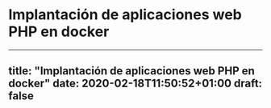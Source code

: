 # Implantación de aplicaciones web PHP en docker

---
title: "Implantación de aplicaciones web PHP en docker"
date: 2020-02-18T11:50:52+01:00
draft: false
---


